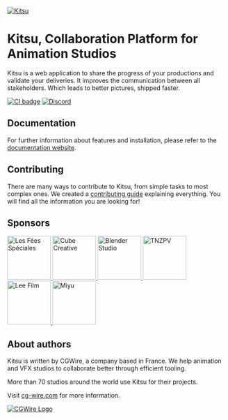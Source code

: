 [![Kitsu](https://zou.cg-wire.com/kitsu.png)](https://kitsu.cg-wire.com)

# Kitsu, Collaboration Platform for Animation Studios

Kitsu is a web application to share the progress of your productions and 
validate your deliveries. It improves the communication between all stakeholders. 
Which leads to better pictures, shipped faster. 

[![CI badge](https://github.com/cgwire/kitsu/actions/workflows/ci.yml/badge.svg)](https://github.com/cgwire/kitsu/actions/workflows/ci.yml)
[![Discord](https://badgen.net/badge/icon/discord?icon=discord&label)](https://discord.com/invite/VbCxtKN)


## Documentation 

For further information about features and installation, please refer to the
[documentation website](https://kitsu.cg-wire.com/).

## Contributing

There are many ways to contribute to Kitsu, from simple tasks to most complex ones. We created a 
[contributing guide](https://github.com/cgwire/kitsu/blob/master/CONTRIBUTING.md) explaining everything. 
You will find all the information you are looking for!

## Sponsors

<a href="http://www.les-fees-speciales.coop">
<img alt="Les Fées Spéciales" src="https://www.cg-wire.com/images/logo-les-fees-speciales.png" width=100 />
</a>
<a href="https://www.cube-creative.com">
<img alt="Cube Creative" src="https://www.cg-wire.com/images/logo-cube.png" width=100 />
</a>
<a href="https://cloud.blender.org">
<img alt="Blender Studio" src="https://www.cg-wire.com/images/logo-blender.png" width=100 />
</a>
<a href="http://nousvoir.com/en/home">
<img alt="TNZPV" src="https://www.cg-wire.com/images/logo-tnzpv.png" width=100 />
</a>
<a href="http://leefilm.se">
<img alt="Lee Film" src="https://www.cg-wire.com/images/logo-lee.png" width=100 />
</a>
<a href="http://miyu.fr">
<img alt="Miyu" src="https://www.cg-wire.com/images/logo-miyu.png" width=100 />
</a>

## About authors

Kitsu is written by CGWire, a company based in France. We help animation and VFX studios to collaborate better through efficient tooling. 

More than 70 studios around the world use Kitsu for their projects.

Visit [cg-wire.com](https://cg-wire.com) for more information.

[![CGWire Logo](https://zou.cg-wire.com/cgwire.png)](https://cg-wire.com)
